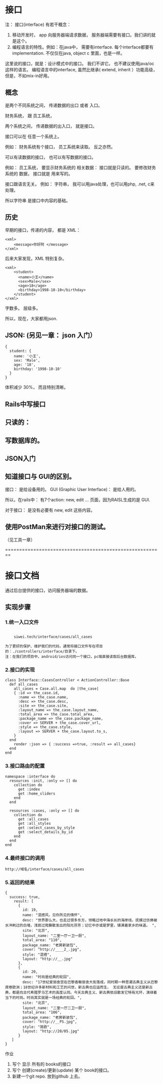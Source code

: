 # 接口

注： 接口(interface) 有若干概念：

1. 移动开发时， app 向服务器端请求数据， 服务器端需要有接口。我们讲的就是这个。
2. 编程语言的特性。例如：在java中， 需要有interface. 每个interface都要有implementation.
不仅仅在java, object c 里面，也是一样。

这里说的接口，就是：设计模式中的接口。 我们不讲它。 也不建议使用java/oc 这样的语言。
编程语言中的interface, 虽然比继承( extend, inherit ）功能高级， 但是，不如mix-in好用。

## 概念

是两个不同系统之间， 传递数据的出口 或者 入口。

财务系统，  跟 员工系统，

两个系统之间， 传递数据的出入口， 就是接口。

接口可以在 任意一个系统上。

例如：  财务系统有个接口，  员工系统来读取。  反之亦然。


可以有读数据的接口， 也可以有写数据的接口。

例如：  员工系统， 要显示财务系统的 相关数据：    接口就是只读的。
                   要修改财务系统的 数据， 接口就是 用来写的。


接口跟语言无关。
例如：  字符串，  我可以用java处理，也可以用php, .net, c来处理。

所以字符串 是接口中内容的基础。

## 历史

早期的接口，传递的内容， 都是 XML：

```
<xml>
    <message>你好阿 </message>
</xml>
```
后来大家发现，XML 特别复杂。

```
<xml>
    <student>
      <name>小王</name>
      <sex>Male</sex>
      <age>18</age>
      <birthday>1998-10-10</birthday>
    </student>
</xml>
```

字数多。 层级多。

所以，现在，大家都用json.

## JSON: (另见一章： json 入门）

```
{
  student: {
    name: '小王',
    sex: 'Male',
    age: '18',
    birthday: '1998-10-10'
  }
}

```
体积减少 30%， 而且特别清晰。


## Rails中写接口

## 只读的：


## 写数据库的。

## JSON入门

## 知道接口与 GUI的区别。

接口： 是给设备用的。
GUI (Graphic User Interface)： 是给人用的。

所以，在rails中：  有7个action:
new, edit ... 页面，因为RAISL生成的是 GUI.

对于接口： 是没有必要有 new, edit 这些内容。

## 使用PostMan来进行对接口的测试。
（见工具一章）

========================================================

# 接口文档

通过后台提供的接口，访问服务器端的数据。

## 实现步骤
### 1.统一入口文件
```

    siwei.tech/interface/cases/all_cases

为了更好的保护、维护我们的代码，通常将接口文件写在项目的：./controllers/interface/目录下。
注：在我们的项目中，android/ios访问同一个接口，pc端直接读取后台数据库。
```
### 2.接口的实现
```
class Interface::CasesController < ActionController::Base
  def all_cases
    all_cases = Case.all.map  do |the_case|
    { :id => the_case.id,
      :name => the_case.name,
      :desc => the_case.desc,
      :site => the_case.site,
      :layout_name => the_case.layout_name,
      :total_area => the_case.total_area,
      :package_name => the_case.package_name,
      :cover => SERVER + the_case.cover_url,
      :style => the_case.style,
      :layout => SERVER + the_case.layout.to_s,
    }
  end
    render :json => { :success =>true, :result => all_cases}
  end
end
```
### 3.接口路由的配置
```
namespace :interface do
  resources :init, :only => [] do
    collection do
      get :index
      get :home_sliders
    end
  end

  resources :cases, :only => [] do
    collection do
      get :all_cases
      get :all_styles
      get :select_cases_by_style
      get :select_details_by_id
    end
  end
end
```
### 4.最终接口的调用
```
http://域名/interface/cases/all_cases
```
### 5.返回的结果
```
{
  success: true,
    result: [
      {
        id: 19,
        name: "混搭风，见你所见的情怀",
        desc: "世界那么大，也走过很多东方，领略过地中海长长的海岸线，抚摸过仿佛被水冲刷过的白墙，浅尝过爬藤散发出的阳光芬芳；记忆中亦或是梦里，铺满着家乡的味道。 ",
        site: "北京",
        layout_name: "二室一厅一卫一厨",
        total_area: "110",
        package_name: "老房新装包",
        cover: "http://____2_.jpg",
        style: "混搭",
        layout: "http://__.jpg"
      },
      {
        id: 20,
        name: "时尚是经典的轮回",
        desc: "17世纪爱丽舍宫在巴黎香榭丽舍大街落成，同时期一种思潮古典主义从巴黎席卷欧洲；18世纪许多新材料和工艺的问世，新古典也应运而生， 无论是古典主义还是新古典，都是向古代希腊罗马艺术的高度认同。今天古典主义、新古典依旧散发它特有光环，演绎着当下的时尚。时尚其实就是一场经典的轮回。",
        site: "北京",
        layout_name: "二室一厅二卫一厨",
        total_area: "106",
        package_name: "老房新装包",
        cover: "http://__PS.jpg",
        style: "简欧",
        layout: "http://20/05.jpg"
      }
   ]
}
```



作业

1. 写个 显示 所有的 books的接口
2. 写个 创建(create)/更新(update) 某个 book的接口。
3. 新建一个git repo. 放到github 上去。
